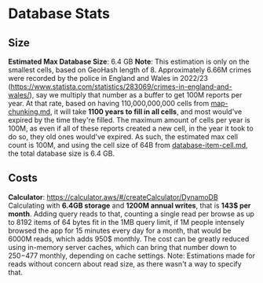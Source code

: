 # Database Stats

## Size

**Estimated Max Database Size**: 6.4 GB
**Note**: This estimation is only on the smallest cells, based on GeoHash length of 8.
Approximately 6.66M crimes were recorded by the police in England and Wales in 2022/23 (https://www.statista.com/statistics/283069/crimes-in-england-and-wales/), say we multiply that number as a buffer to get 100M reports per year. At that rate, based on having 110,000,000,000 cells from [map-chunking.md](map-chunking.md), it will take **1100 years to fill in all cells**, and most would've expired by the time they're filled. The maximum amount of cells per year is 100M, as even if all of these reports created a new cell, in the year it took to do so, they old ones would've expired. As such, the estimated max cell count is 100M, and using the cell size of 64B from   [database-item-cell.md](database-item-cell.md), the total database size is 6.4 GB.

## Costs

**Calculator**: https://calculator.aws/#/createCalculator/DynamoDB
Calculating with **6.4GB storage** and **1200M annual writes**, that is **143$ per month**. 
Adding query reads to that, counting a single read per browse as up to 8192 items of 64 bytes fit in the 1MB query limit, if 1M people intensely browsed the app for 15 minutes every day for a month, that would be 6000M reads, which adds 950$ monthly. The cost can be greatly reduced using in-memory server caches, which can bring that number down to 250$-477$ monthly, depending on cache settings.
Note: Estimations made for reads without concern about read size, as there wasn't a way to specify that.
